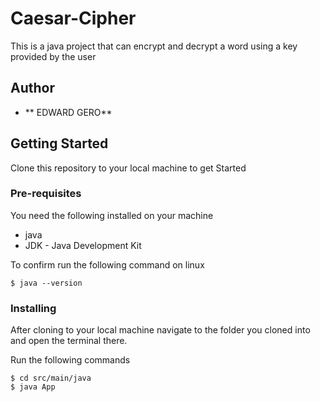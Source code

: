 # Caesar-Cipher
This is a java project that can encrypt and decrypt a word using a key provided by the user

## Author

* **  EDWARD GERO**

## Getting Started

Clone this repository to your local machine to get Started

### Pre-requisites

You need the following installed on your machine
- java
- JDK - Java Development Kit

To confirm run the following command on linux
```
$ java --version
```
### Installing

After cloning to your local machine navigate to the folder you cloned into and open the terminal there.

Run the following commands
```
$ cd src/main/java
$ java App
```


